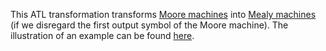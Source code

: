 This ATL transformation transforms [Moore machines](https://en.wikipedia.org/wiki/Moore_machine) into [Mealy machines](https://en.wikipedia.org/wiki/Mealy_machine) (if we disregard the first output symbol of the Moore machine). The illustration of an example can be found [here](https://www.javatpoint.com/conversion-from-moore-machine-to-mealy-machine).